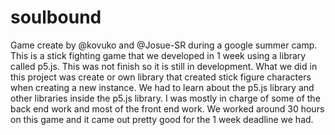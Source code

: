 # soulbound
Game create by @kovuko and @Josue-SR during a google summer camp. This is a stick fighting game that we developed in 1 week using a library called p5.js. This was not finish so it is still in development. What we did in this project was create or own library that created stick figure characters when creating a new instance. We had to learn about the p5.js library and other libraries inside the p5.js library. I was mostly in charge of some of the back end work and most of the front end work. We worked around 30 hours on this game and it came out pretty good for the 1 week deadline we had.
